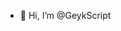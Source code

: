 - 👋 Hi, I’m @GeykScript


<!---
GeykScript/GeykScript is a ✨ special ✨ repository because its `README.md` (this file) appears on your GitHub profile.
You can click the Preview link to take a look at your changes.
--->
